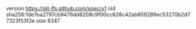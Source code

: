 version https://git-lfs.github.com/spec/v1
oid sha256:1de7ea2797cb9476dd8208c9f00cc628c42ab859289ec53270b2d77323f53f3e
size 8347
